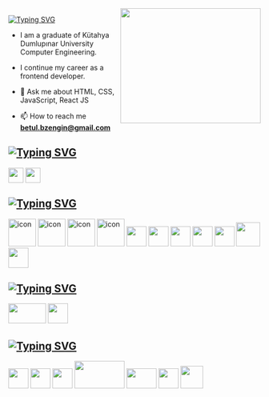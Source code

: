 <img align="right" src="https://media.giphy.com/media/nFLW7PNGgN3lI68rdv/giphy.gif" width="280" height="230"  />


[![Typing SVG](https://readme-typing-svg.demolab.com?font=Exo+2&weight=700&size=30&pause=1000&color=FF8911&background=2F3E5A00&random=false&width=450&height=55&lines=+Hi!+I'am+Betül!+%F0%9F%9A%80;I'am+a+Front-End+Developer%F0%9F%8C%8C;Always+learning+new+things+%F0%9F%8E%93)](https://git.io/typing-svg)

* I am a graduate of Kütahya Dumlupınar University Computer Engineering.

* I continue my career as a frontend developer.

* 💬  Ask me about  HTML, CSS, JavaScript, React JS

* 📫  How to reach me **betul.bzengin@gmail.com**

## [![Typing SVG](https://readme-typing-svg.demolab.com?font=Mina&weight=700&size=25&pause=60000&color=FF8911&vCenter=true&random=false&width=435&height=40&lines=Connect+w%C4%B1th+me+%F0%9F%93%A8)](https://git.io/typing-svg)
<p align="left">
<a href="https://www.linkedin.com/in/betul-buyukzengin/" target="blank" rel=”noopener”><img align="center" src="https://upload.wikimedia.org/wikipedia/commons/thumb/c/ca/LinkedIn_logo_initials.png/640px-LinkedIn_logo_initials.png" alt="" height="30" width="30" /></a>
<a href="https://instagram.com/bbuyukzengin" target="blank" rel=”noopener”><img align="center" src="https://upload.wikimedia.org/wikipedia/commons/thumb/e/e7/Instagram_logo_2016.svg/1200px-Instagram_logo_2016.svg.png" alt="" height="30" width="30" /></a>
</p>


## [![Typing SVG](https://readme-typing-svg.demolab.com?font=Mina&weight=700&size=25&pause=60000&color=FF8911&vCenter=true&random=false&width=435&height=40&lines=Technologies+i+know+%F0%9F%92%AA)](https://git.io/typing-svg)
<p align="left"> 
<img src="https://techstack-generator.vercel.app/react-icon.svg" alt="icon" width="55" height="55" />
<img src="https://techstack-generator.vercel.app/redux-icon.svg" alt="icon" width="55" height="55" />
<img src="https://techstack-generator.vercel.app/sass-icon.svg" alt="icon" width="55" height="55" />
<img src="https://techstack-generator.vercel.app/js-icon.svg" alt="icon" width="55" height="55" />
<img src="https://cdn.jsdelivr.net/gh/devicons/devicon/icons/git/git-original.svg" width="40" height="40" />         
<img src="https://cdn.jsdelivr.net/gh/devicons/devicon/icons/bootstrap/bootstrap-original.svg" width="40" height="40"  />          
<img src="https://cdn.jsdelivr.net/gh/devicons/devicon/icons/css3/css3-original.svg" width="40" height="40" /> 
<img src="https://cdn.jsdelivr.net/gh/devicons/devicon/icons/html5/html5-original.svg" width="40" height="40" />         
<img src="https://cdn.jsdelivr.net/gh/devicons/devicon/icons/npm/npm-original-wordmark.svg" width="40" height="40" />
<img src="https://cdn.jsdelivr.net/gh/devicons/devicon@latest/icons/tailwindcss/tailwindcss-original.svg" width="48" height="48" />
<img src="https://cdn.jsdelivr.net/gh/devicons/devicon/icons/materialui/materialui-original.svg" width="40" height="40" />
 </p>

## [![Typing SVG](https://readme-typing-svg.demolab.com?font=Mina&weight=700&size=25&pause=60000&color=FF8911&vCenter=true&random=false&width=435&height=40&lines=Technologies+currently+on+it+👍)](https://git.io/typing-svg)
<p align="left">
<img src="https://miro.medium.com/v2/resize:fit:1400/format:webp/0*52qVwGlIyCWSQNDl.png" width="75" height="40" />
<!-- <img src="https://cdn.jsdelivr.net/gh/devicons/devicon/icons/typescript/typescript-original.svg" width="40" height="40" /> -->
<!-- <img src="https://raw.githubusercontent.com/gilbarbara/logos/main/logos/nextjs-icon.svg" width="40" height="40" /> -->
<!-- <img src="https://cdn.jsdelivr.net/gh/devicons/devicon@latest/icons/supabase/supabase-original.svg" width="38" height="38" /> -->
<img src="https://cdn.jsdelivr.net/gh/devicons/devicon@latest/icons/firebase/firebase-original-wordmark.svg" width="40" height="40" />


</p>

## [![Typing SVG](https://readme-typing-svg.demolab.com?font=Mina&weight=700&size=20&pause=60000&color=FF8911&vCenter=true&random=false&width=435&height=40&lines=Tools+🔧)](https://git.io/typing-svg)
<p align="left">
<img src="https://cdn.jsdelivr.net/gh/devicons/devicon/icons/canva/canva-original.svg" width="40" height="40"/>
<img src="https://cdn.jsdelivr.net/gh/devicons/devicon/icons/vscode/vscode-original-wordmark.svg" width="40" height="40"/>
<!-- <img src="https://www.talentcoders.co/wp-content/uploads/2023/03/image-61.png" width="40" height="40"/> -->
<img src="https://static-00.iconduck.com/assets.00/netlify-icon-2048x2048-xurlvzbi.png" width="40" height="40"/>
<img src="https://mwskwong.com/_next/image?url=https%3A%2F%2Fimages.ctfassets.net%2Fq95r71b1uue1%2FCZM8YFlF9RPBFqn4IW1km%2F0e94db87e05fce62f3bc64f03165402d%2Fvercel_cover_photo.png&w=1080&q=75" width="100" height="55"/>
<img src="https://codesandbox.io/_next/image?url=%2Fnew%2Fimages%2Fbrand%2Fcodesandbox-logo.jpg&w=3840&q=75" width="60" height="40"/>
<img src="https://cdn.jsdelivr.net/gh/devicons/devicon/icons/eslint/eslint-original-wordmark.svg" width="40" height="40" />
<img src="https://c.staticblitz.com/assets/pwa-icon-f559737e5eae9b3544e5cc1291118bf758ee20873d496f1ce2052859fb3b72d6.png" width="45" height="45" />
<!-- <img src="https://cdn.jsdelivr.net/gh/devicons/devicon@latest/icons/cypressio/cypressio-original.svg" width="40" height="40" /> -->
  
</p>

<!-- ![](https://komarev.com/ghpvc/?username=BetülBüyükzengin) -->
